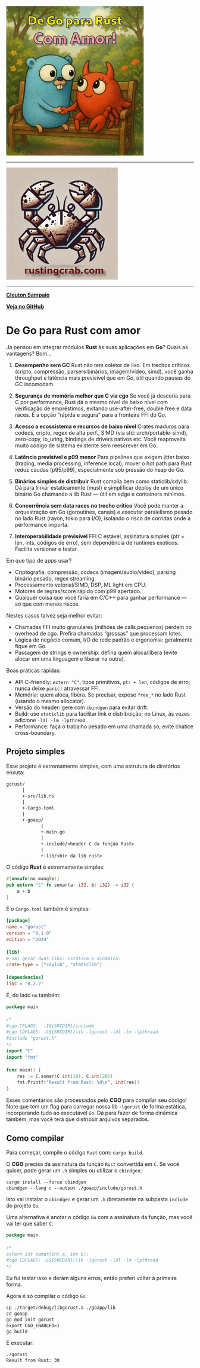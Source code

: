 <img src="de_go_para_rust.png" height=400>

---

<img src="../../rusting-crab-logo.png" height=300>

---

[**Cleuton Sampaio**](https://linkedin.com/in/cleutonsampaio)

[**Veja no GitHub**](https://https://github.com/cleuton/rustingcrab/tree/main/code_samples/rust_loves_go)

# De Go para Rust com amor

Já pensou em integrar módulos **Rust** às suas aplicações em **Go**? Quais as vantagens? Bom...

1. **Desempenho sem GC**
   Rust não tem coletor de lixo. Em trechos críticos (cripto, compressão, parsers binários, imagem/vídeo, simd), você ganha throughput e latência mais previsível que em Go, útil quando pausas do GC incomodam.

2. **Segurança de memória melhor que C via cgo**
   Se você já desceria para C por performance, Rust dá o mesmo nível de baixo nível com verificação de empréstimos, evitando use-after-free, double free e data races. É a opção “rápida e segura” para a fronteira FFI do Go.

3. **Acesso a ecossistema e recursos de baixo nível**
   Crates maduros para codecs, cripto, regex de alta perf., SIMD (via std::arch/portable-simd), zero-copy, io\_uring, bindings de drivers nativos etc. Você reaproveita muito código de sistema existente sem reescrever em Go.

4. **Latência previsível e p99 menor**
   Para pipelines que exigem jitter baixo (trading, media processing, inference local), mover o hot path para Rust reduz caudas (p95/p99), especialmente sob pressão do heap do Go.

5. **Binários simples de distribuir**
   Rust compila bem como staticlib/cdylib. Dá para linkar estaticamente (musl) e simplificar deploy de um único binário Go chamando a lib Rust — útil em edge e containers mínimos.

6. **Concorrência sem data races no trecho crítico**
   Você pode manter a orquestração em Go (goroutines, canais) e executar paralelismo pesado no lado Rust (rayon, tokio para I/O), isolando o risco de corridas onde a performance importa.

7. **Interoperabilidade previsível**
   FFI C estável, assinatura simples (ptr + len, ints, códigos de erro), sem dependência de runtimes exóticos. Facilita versionar e testar.

Em que tipo de apps usar? 

* Criptografia, compressão, codecs (imagem/áudio/vídeo), parsing binário pesado, regex streaming.
* Processamento vetorial/SIMD, DSP, ML light em CPU.
* Motores de regras/score rápido com p99 apertado.
* Qualquer coisa que você faria em C/C++ para ganhar performance — só que com menos riscos.

Nestes casos talvez seja melhor evitar:

* Chamadas FFI muito granulares (milhões de calls pequenos) perdem no overhead de cgo. Prefira chamadas “grossas” que processam lotes.
* Lógica de negócio comum, I/O de rede padrão e ergonomia: geralmente fique em Go.
* Passagem de strings e ownership: defina quem aloca/libera (evite alocar em uma linguagem e liberar na outra).

Boas práticas rápidas:

* API C-friendly: `extern "C"`, tipos primitivos, `ptr + len`, códigos de erro; nunca deixe `panic!` atravessar FFI.
* Memória: quem aloca, libera. Se precisar, expose `free_*` no lado Rust (usando o mesmo allocator).
* Versão do header: gere com `cbindgen` para evitar drift.
* Build: use `staticlib` para facilitar link e distribuição; no Linux, às vezes adicione `-ldl -lm -lpthread`.
* Performance: faça o trabalho pesado em uma chamada só; evite chatice cross-boundary.

## Projeto simples

Esse projeto é extremamente simples, com uma estrutura de diretórios enxuta: 

```text
gorust/
      |
      +-src/lib.rs
      |
      +-Cargo.toml
      |
      +-goapp/
             |
             +-main.go
             |
             +-include/<header C da função Rust>
             |
             +-lib/<bin da lib rust>
```

O código **Rust** é extremamente simples: 

```rust
#[unsafe(no_mangle)]
pub extern "C" fn somar(a: i32, b: i32) -> i32 {
    a + b
}
```

E o `Cargo.toml` também é simples: 

```toml
[package]
name = "gorust"
version = "0.1.0"
edition = "2024"

[lib]
# Vai gerar duas libs: Estática e dinâmica:
crate-type = ["cdylib", "staticlib"]

[dependencies]
libc = "0.2.2"
```

E, do lado `Go` também: 

```go
package main

/*
#cgo CFLAGS:  -I${SRCDIR}/include
#cgo LDFLAGS: -L${SRCDIR}/lib -lgorust -ldl -lm -lpthread
#include "gorust.h"
*/
import "C"
import "fmt"

func main() {
	res := C.somar(C.int(10), C.int(20))
	fmt.Printf("Result from Rust: %d\n", int(res))
}
```

Esses comentários são processados pelo **CGO** para compilar seu código! Note que tem um flag para carregar nossa lib `-lgorust` de forma estática, incorporando tudo ao executável `Go`. Dá para fazer de forma dinâmica também, mas você terá que distribuir arquivos separados.

## Como compilar

Para começar, compile o código `Rust` com: `cargo build`.

O **CGO** precisa da assinatura da função `Rust` convertida em `C`. Se você quiser, pode gerar um `.h` simples ou utilizar o `cbindgen`:

```shell
cargo install --force cbindgen
cbindgen --lang c --output ./goapp/include/gorust.h
```

Isto vai instalar o `cbindgen` e gerar um `.h` diretamente na subpasta `include` do projeto `Go`.

Uma alternativa é anotar o código `Go` com a assinatura da função, mas você vai ter que saber `C`: 

```go
package main

/*
extern int somar(int a, int b);
#cgo LDFLAGS: -L${SRCDIR}/lib -lgorust -ldl -lm -lpthread
*/
```

Eu fui testar isso e deram alguns erros, então preferi voltar à primeira forma.

Agora é só compilar o código `Go`: 

```shell
cp ./target/debug/libgorust.a ./goapp/lib
cd goapp
go mod init gorust
export CGO_ENABLED=1
go build
```
E executar: 

```shell
./gorust
Result from Rust: 30
```
